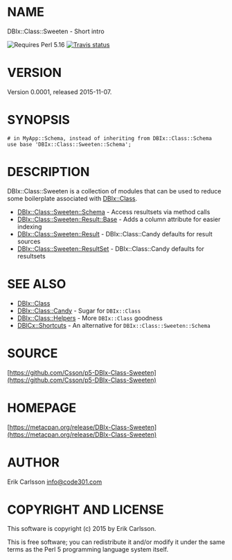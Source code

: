 # NAME

DBIx::Class::Sweeten - Short intro

![Requires Perl 5.16](https://img.shields.io/badge/perl-5.16-brightgreen.svg) [![Travis status](https://api.travis-ci.org/Csson/p5-DBIx-Class-Sweeten.svg?branch=master)](https://travis-ci.org/Csson/p5-DBIx-Class-Sweeten)

# VERSION

Version 0.0001, released 2015-11-07.

# SYNOPSIS

    # in MyApp::Schema, instead of inheriting from DBIx::Class::Schema
    use base 'DBIx::Class::Sweeten::Schema';

# DESCRIPTION

DBIx::Class::Sweeten is a collection of modules that can be used to reduce some boilerplate associated with [DBIx::Class](https://metacpan.org/pod/DBIx::Class).

- [DBIx::Class::Sweeten::Schema](https://metacpan.org/pod/DBIx::Class::Sweeten::Schema) - Access resultsets via method calls
- [DBIx::Class::Sweeten::Result::Base](https://metacpan.org/pod/DBIx::Class::Sweeten::Result::Base) - Adds a column attribute for easier indexing
- [DBIx::Class::Sweeten::Result](https://metacpan.org/pod/DBIx::Class::Sweeten::Result) - DBIx::Class::Candy defaults for result sources
- [DBIx::Class::Sweeten::ResultSet](https://metacpan.org/pod/DBIx::Class::Sweeten::ResultSet) - DBIx::Class::Candy defaults for resultsets

# SEE ALSO

- [DBIx::Class](https://metacpan.org/pod/DBIx::Class)
- [DBIx::Class::Candy](https://metacpan.org/pod/DBIx::Class::Candy) - Sugar for `DBIx::Class`
- [DBIx::Class::Helpers](https://metacpan.org/pod/DBIx::Class::Helpers) - More `DBIx::Class` goodness
- [DBICx::Shortcuts](https://metacpan.org/pod/DBICx::Shortcuts) - An alternative for `DBIx::Class::Sweeten::Schema`

# SOURCE

[https://github.com/Csson/p5-DBIx-Class-Sweeten](https://github.com/Csson/p5-DBIx-Class-Sweeten)

# HOMEPAGE

[https://metacpan.org/release/DBIx-Class-Sweeten](https://metacpan.org/release/DBIx-Class-Sweeten)

# AUTHOR

Erik Carlsson <info@code301.com>

# COPYRIGHT AND LICENSE

This software is copyright (c) 2015 by Erik Carlsson.

This is free software; you can redistribute it and/or modify it under
the same terms as the Perl 5 programming language system itself.
